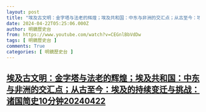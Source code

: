 ```yaml
---
layout: post
title: "埃及古文明：金字塔与法老的辉煌；埃及共和国：中东与非洲的交汇点；从古至今：埃及的持续变迁与挑战：诸国简史10分钟20240422"
date: 2024-04-22T05:25:06.000Z
author: 明鏡歷史台
from: https://www.youtube.com/watch?v=CEGnlBbVdDw
tags: [ 明鏡歷史台 ]
comments: True
categories: [ 明鏡歷史台 ]
---
```

<!--1713763506000-->
[埃及古文明：金字塔与法老的辉煌；埃及共和国：中东与非洲的交汇点；从古至今：埃及的持续变迁与挑战：诸国简史10分钟20240422](https://www.youtube.com/watch?v=CEGnlBbVdDw)
------

<div>

</div>
